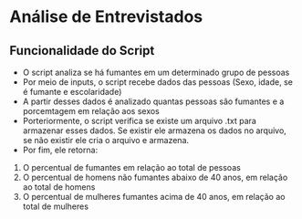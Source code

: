 # Análise de Entrevistados

## Funcionalidade do Script
- O script analiza se há fumantes em um determinado grupo de pessoas
- Por meio de inputs, o script recebe dados das pessoas (Sexo, idade, se é fumante e escolaridade)
- A partir desses dados é analizado quantas pessoas são fumantes e a porcemtagem em relação aos sexos
- Porteriormente, o script verifica se existe um arquivo .txt para armazenar esses dados. Se existir ele armazena os dados no arquivo, se não existir ele cria o arquivo e armazena.
- Por fim, ele retorna:
1. O percentual de fumantes em relação ao total de pessoas 
2. O percentual de homens não fumantes abaixo de 40 anos, em relação ao total de homens
3. O percentual de mulheres fumantes acima de 40 anos, em relação ao total de mulheres
